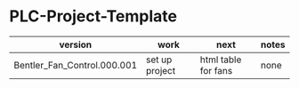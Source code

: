 # PLC-Project-Template

version | work | next | notes
--------|-------|--------|----------
Bentler_Fan_Control.000.001 | set up project | html table for fans | none 